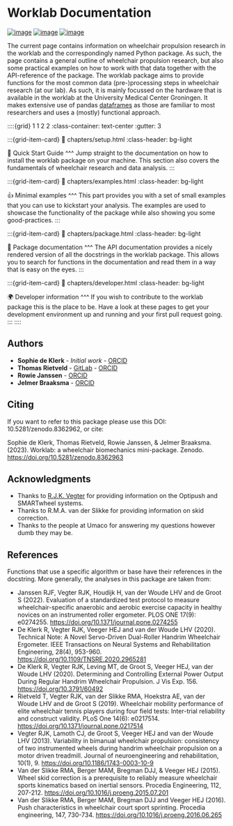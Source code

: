 # Worklab Documentation

[![image](https://zenodo.org/badge/DOI/10.5281/zenodo.8362963.svg)](https://doi.org/10.5281/zenodo.8362963) [![image](https://badge.fury.io/py/worklab.svg)](https://badge.fury.io/py/worklab) [![image](https://img.shields.io/badge/License-GPLv3-blue.svg)](https://www.gitlab.com/sophiedkk/worklab/tree/master/LICENCE)

The current page contains information on wheelchair propulsion research in the worklab and the correspondingly named 
Python package. As such, the page contains a general outline of wheelchair propulsion research, but also some practical 
examples on how to work with that data together with the API-reference of the package. The worklab package aims
to provide functions for the most common data (pre-)processing steps in wheelchair research (at our lab). As such, it is
mainly focussed on the hardware that is available in the worklab at the University Medical Center Groningen. It makes 
extensive use of pandas [dataframes](https://pandas.pydata.org/) as those are familiar to most researchers and uses a 
(mostly) functional approach.

::::{grid} 1 1 2 2
:class-container: text-center
:gutter: 3

:::{grid-item-card}
:link: chapters/setup.html
:class-header: bg-light

🚀 Quick Start Guide
^^^
Jump straight to the documentation on how to install the worklab package on your machine. This section also covers the
fundamentals of wheelchair research and data analysis.
:::

:::{grid-item-card}
:link: chapters/examples.html
:class-header: bg-light

👍 Minimal examples
^^^
This part provides you with a set of small examples that you can use to kickstart your analysis. The 
examples are used to showcase the functionality of the package while also showing you some good-practices.
:::

:::{grid-item-card}
:link: chapters/package.html
:class-header: bg-light

🙌 Package documentation
^^^
The API documentation provides a nicely rendered version of all the docstrings in the worklab package. This allows you
to search for functions in the documentation and read them in a way that is easy on the eyes.
:::

:::{grid-item-card}
:link: chapters/developer.html
:class-header: bg-light

🌍 Developer information
^^^
If you wish to contribute to the worklab package this is the place to be. Have a look at these pages to get your 
development environment up and running and your first pull request going.
:::
::::

## Authors

-  **Sophie de Klerk** - *Initial work* - [ORCID](https://orcid.org/0000-0003-2745-1963)
-  **Thomas Rietveld** - [GitLab](https://gitlab.com/Thomas2016) -
    [ORCID](https://orcid.org/0000-0002-7753-9958)
-  **Rowie Janssen** - [ORCID](https://orcid.org/0000-0001-7480-3779) 
-  **Jelmer Braaksma** - [ORCID](https://orcid.org/0000-0002-9103-3590)

## Citing

If you want to refer to this package please use this DOI: 10.5281/zenodo.8362962, or cite:

Sophie de Klerk, Thomas Rietveld, Rowie Janssen, & Jelmer Braaksma. (2023). Worklab: a wheelchair biomechanics mini-package. 
Zenodo. https://doi.org/10.5281/zenodo.8362963

## Acknowledgments

-   Thanks to [R.J.K. Vegter](https://www.rug.nl/staff/r.j.k.vegter/) for providing information on the Optipush and 
SMARTwheel systems.
-   Thanks to R.M.A. van der Slikke for providing information on skid correction.
-   Thanks to the people at Umaco for answering my questions however dumb they may be.

## References

Functions that use a specific algorithm or base have their references in the docstring. More generally, the analyses in
this package are taken from:

-   Janssen RJF, Vegter RJK, Houdijk H, van der Woude LHV and de Groot S (2022). Evaluation of a standardized test protocol
to measure wheelchair-specific anaerobic and aerobic exercise capacity in healthy novices on an instrumented roller
ergometer. PLOS ONE 17(9): e0274255. https://doi.org/10.1371/journal.pone.0274255
- De Klerk R, Vegter RJK, Veeger HEJ and van der Woude LHV (2020). Technical Note: A Novel Servo-Driven
Dual-Roller Handrim Wheelchair Ergometer. IEEE Transactions on Neural Systems and Rehabilitation Engineering,
28(4), 953-960. https://doi.org/10.1109/TNSRE.2020.2965281
- De Klerk R, Vegter RJK, Leving MT, de Groot S, Veeger HEJ, van der Woude LHV (2020). Determining and Controlling External
Power Output During Regular Handrim Wheelchair Propulsion. J Vis Exp. 156. https://doi.org/10.3791/60492
- Rietveld T, Vegter RJK, van der Slikke RMA, Hoekstra AE, van der Woude LHV and de Groot S (2019). Wheelchair mobility
performance of elite wheelchair tennis players during four field tests: Inter-trial reliability and construct validity.
PLoS One 14(6): e0217514. https://doi.org/10.1371/journal.pone.0217514
-   Vegter RJK, Lamoth CJ, de Groot S, Veeger HEJ and van der Woude LHV (2013). Variability in bimanual 
wheelchair propulsion: consistency of two instrumented wheels during handrim wheelchair propulsion on a motor driven 
treadmill. Journal of neuroengineering and rehabilitation, 10(1), 9. https://doi.org/10.1186/1743-0003-10-9
-   Van der Slikke RMA, Berger MAM, Bregman DJJ, & Veeger HEJ (2015). Wheel skid correction is 
a prerequisite to reliably measure wheelchair sports kinematics based on inertial sensors. Procedia Engineering, 112, 
207-212. https://doi.org/10.1016/j.proeng.2015.07.201
-   Van der Slikke RMA, Berger MAM, Bregman DJJ and Veeger HEJ (2016). Push characteristics in wheelchair court sport 
sprinting. Procedia engineering, 147, 730-734. https://doi.org/10.1016/j.proeng.2016.06.265
